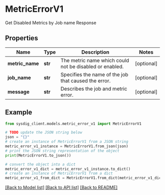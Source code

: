 # MetricErrorV1

Get Disabled Metrics by Job name Response

## Properties

Name | Type | Description | Notes
------------ | ------------- | ------------- | -------------
**metric_name** | **str** | The metric name which could not be disabled or enabled.  | [optional] 
**job_name** | **str** | Specifies the name of the job that caused the error.  | [optional] 
**message** | **str** | Describes the job and metric error.  | [optional] 

## Example

```python
from sysdig_client.models.metric_error_v1 import MetricErrorV1

# TODO update the JSON string below
json = "{}"
# create an instance of MetricErrorV1 from a JSON string
metric_error_v1_instance = MetricErrorV1.from_json(json)
# print the JSON string representation of the object
print(MetricErrorV1.to_json())

# convert the object into a dict
metric_error_v1_dict = metric_error_v1_instance.to_dict()
# create an instance of MetricErrorV1 from a dict
metric_error_v1_from_dict = MetricErrorV1.from_dict(metric_error_v1_dict)
```
[[Back to Model list]](../README.md#documentation-for-models) [[Back to API list]](../README.md#documentation-for-api-endpoints) [[Back to README]](../README.md)


